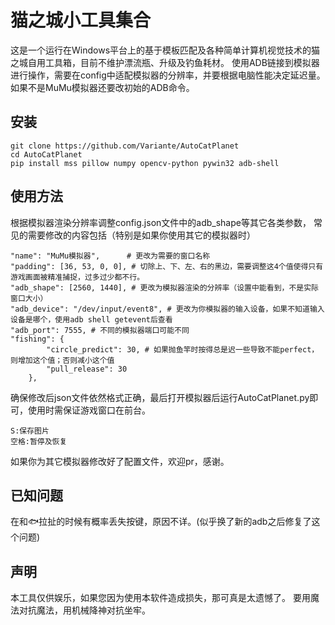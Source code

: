 # 猫之城小工具集合

这是一个运行在Windows平台上的基于模板匹配及各种简单计算机视觉技术的猫之城自用工具箱，目前不维护漂流瓶、升级及钓鱼耗材。
使用ADB链接到模拟器进行操作，需要在config中适配模拟器的分辨率，并要根据电脑性能决定延迟量。如果不是MuMu模拟器还要改初始的ADB命令。


## 安装
```
git clone https://github.com/Variante/AutoCatPlanet
cd AutoCatPlanet
pip install mss pillow numpy opencv-python pywin32 adb-shell
```

## 使用方法
根据模拟器渲染分辨率调整config.json文件中的adb_shape等其它各类参数，
常见的需要修改的内容包括（特别是如果你使用其它的模拟器时）
```
"name": "MuMu模拟器",      # 更改为需要的窗口名称
"padding": [36, 53, 0, 0], # 切除上、下、左、右的黑边，需要调整这4个值使得只有游戏画面被精准捕捉，过多过少都不行。
"adb_shape": [2560, 1440], # 更改为模拟器渲染的分辨率（设置中能看到，不是实际窗口大小）
"adb_device": "/dev/input/event8", # 更改为你模拟器的输入设备，如果不知道输入设备是哪个，使用adb shell getevent后查看
"adb_port": 7555, # 不同的模拟器端口可能不同
"fishing": {
		"circle_predict": 30, # 如果抛鱼竿时按得总是迟一些导致不能perfect，则增加这个值；否则减小这个值
		"pull_release": 30 
	},
```

确保修改后json文件依然格式正确，最后打开模拟器后运行AutoCatPlanet.py即可，使用时需保证游戏窗口在前台。
```
S:保存图片
空格:暂停及恢复
```
如果你为其它模拟器修改好了配置文件，欢迎pr，感谢。

## 已知问题
在和🐟拉扯的时候有概率丢失按键，原因不详。(似乎换了新的adb之后修复了这个问题)

## 声明
本工具仅供娱乐，如果您因为使用本软件造成损失，那可真是太遗憾了。
要用魔法对抗魔法，用机械降神对抗坐牢。
